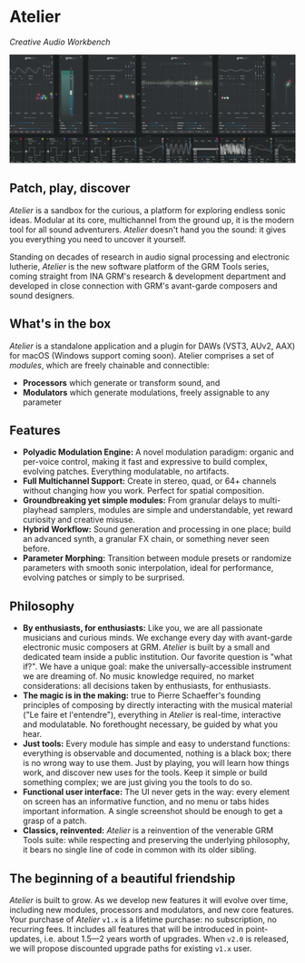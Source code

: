 # Atelier

_Creative Audio Workbench_

![Screenshot of a large patch](assets/images/atelier.png)

## Patch, play, discover

_Atelier_ is a sandbox for the curious, a platform for exploring endless sonic ideas. Modular at its
core, multichannel from the ground up, it is the modern tool for all sound adventurers. _Atelier_
doesn't hand you the sound: it gives you everything you need to uncover it yourself.

Standing on decades of research in audio signal processing and electronic lutherie, _Atelier_ is the
new software platform of the GRM Tools series, coming straight from INA GRM's research & development
department and developed in close connection with GRM's avant-garde composers and sound designers.

## What's in the box

_Atelier_ is a standalone application and a plugin for DAWs (VST3, AUv2, AAX) for macOS (Windows
support coming soon). Atelier comprises a set of _modules_, which are freely chainable and
connectible:

* **Processors** which generate or transform sound, and
* **Modulators** which generate modulations, freely assignable to any parameter

## Features

* **Polyadic Modulation Engine:** A novel modulation paradigm: organic and per-voice control, making
  it fast and expressive to build complex, evolving patches. Everything modulatable, no artifacts.
* **Full Multichannel Support:** Create in stereo, quad, or 64+ channels without changing how you
  work. Perfect for spatial composition.
* **Groundbreaking yet simple modules:** From granular delays to multi-playhead samplers, modules
  are simple and understandable, yet reward curiosity and creative misuse.
* **Hybrid Workflow:** Sound generation and processing in one place; build an advanced synth, a
  granular FX chain, or something never seen before.
* **Parameter Morphing:** Transition between module presets or randomize parameters with smooth
  sonic interpolation, ideal for performance, evolving patches or simply to be surprised.

## Philosophy

* **By enthusiasts, for enthusiasts:** Like you, we are all passionate musicians and curious minds.
  We exchange every day with avant-garde electronic music composers at GRM. _Atelier_ is built by a
  small and dedicated team inside a public institution. Our favorite question is "what if?". We have
  a unique goal: make the universally-accessible instrument we are dreaming of. No music knowledge
  required, no market considerations: all decisions taken by enthusiasts, for enthusiasts.
* **The magic is in the making:** true to Pierre Schaeffer's founding principles of composing by
  directly interacting with the musical material ("Le faire et l'entendre"), everything in _Atelier_
  is real-time, interactive and modulatable. No forethought necessary, be guided by what you hear.
* **Just tools:** Every module has simple and easy to understand functions: everything is observable
  and documented, nothing is a black box; there is no wrong way to use them. Just by playing, you
  will learn how things work, and discover new uses for the tools. Keep it simple or build something
  complex; we are just giving you the tools to do so.
* **Functional user interface:** The UI never gets in the way: every element on screen has an
  informative function, and no menu or tabs hides important information. A single screenshot should
  be enough to get a grasp of a patch.
* **Classics, reinvented:** _Atelier_ is a reinvention of the venerable GRM Tools suite: while
  respecting and preserving the underlying philosophy, it bears no single line of code in common
  with its older sibling.

## The beginning of a beautiful friendship

_Atelier_ is built to grow. As we develop new features it will evolve over time, including new
modules, processors and modulators, and new core features. Your purchase of _Atelier_ `v1.x` is a
lifetime purchase: no subscription, no recurring fees. It includes all features that will be
introduced in point-updates, i.e. about 1.5—2 years worth of upgrades. When `v2.0` is released, we
will propose discounted upgrade paths for existing `v1.x` user.
